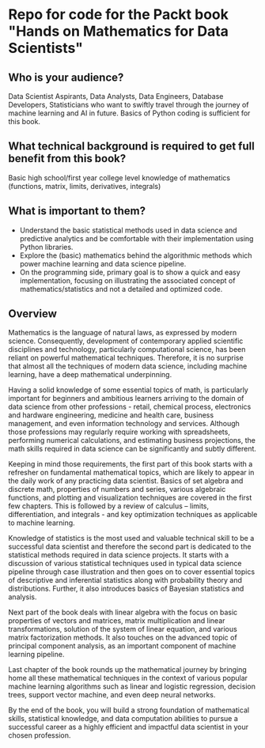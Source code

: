 # Repo for code for the Packt book "Hands on Mathematics for Data Scientists"

## Who is your audience?
Data Scientist Aspirants, Data Analysts, Data Engineers, Database Developers, Statisticians who want to swiftly travel through the journey of machine learning and AI in future. Basics of Python coding is sufficient for this book.

## What technical background is required to get full benefit from this book?
Basic high school/first year college level knowledge of mathematics (functions, matrix, limits, derivatives, integrals)

## What is important to them?
* Understand the basic statistical methods used in data science and predictive analytics and be comfortable with their implementation using Python libraries.
* Explore the (basic) mathematics behind the algorithmic methods which power machine learning and data science pipeline.
* On the programming side, primary goal is to show a quick and easy implementation, focusing on illustrating the associated concept of mathematics/statistics and not a detailed and optimized code.

## Overview
Mathematics is the language of natural laws, as expressed by modern science. Consequently, development of contemporary applied scientific disciplines and technology, particularly computational science, has been reliant on powerful mathematical techniques. Therefore, it is no surprise that almost all the techniques of modern data science, including machine learning, have a deep mathematical underpinning.

Having a solid knowledge of some essential topics of math, is particularly important for beginners and ambitious learners arriving to the domain of data science from other professions - retail, chemical process, electronics and hardware engineering, medicine and health care, business management, and even information technology and services. Although those professions may regularly require working with spreadsheets, performing numerical calculations, and estimating business projections, the math skills required in data science can be significantly and subtly different.

Keeping in mind those requirements, the first part of this book starts with a refresher on fundamental mathematical topics, which are likely to appear in the daily work of any practicing data scientist. Basics of set algebra and discrete math, properties of numbers and series, various algebraic functions, and plotting and visualization techniques are covered in the first few chapters. This is followed by a review of calculus – limits, differentiation, and integrals - and key optimization techniques as applicable to machine learning.

Knowledge of statistics is the most used and valuable technical skill to be a successful data scientist and therefore the second part is dedicated to the statistical methods required in data science projects. It starts with a discussion of various statistical techniques used in typical data science pipeline through case illustration and then goes on to cover essential topics of descriptive and inferential statistics along with probability theory and distributions. Further, it also introduces basics of Bayesian statistics and analysis. 

Next part of the book deals with linear algebra with the focus on basic properties of vectors and matrices, matrix multiplication and linear transformations, solution of the system of linear equation, and various matrix factorization methods. It also touches on the advanced topic of principal component analysis, as an important component of machine learning pipeline.

Last chapter of the book rounds up the mathematical journey by bringing home all these mathematical techniques in the context of various popular machine learning algorithms such as linear and logistic regression, decision trees, support vector machine, and even deep neural networks. 

By the end of the book, you will build a strong foundation of mathematical skills, statistical knowledge, and data computation abilities to pursue a successful career as a highly efficient and impactful data scientist in your chosen profession.

